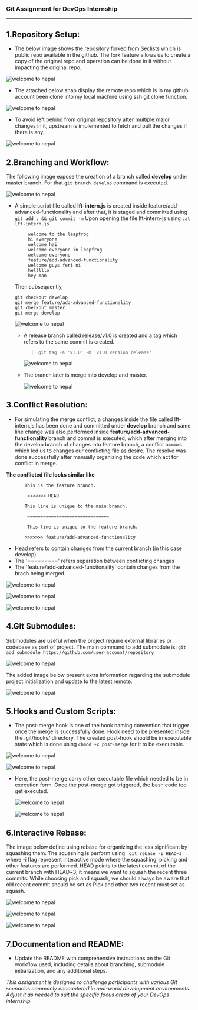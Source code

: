 ### Git Assignment for DevOps Internship
-----------------

 1.Repository Setup:
   ---------------
   - The below image shows the repository forked from Seclists which is public repo available in the github. The fork feature allows us to create a copy of the original repo and operation can be done in it without impacting the original repo.
    
        
![welcome to nepal](https://github.com/LF-DevOps-Training/feb-8-git-assignments-binaya-baral-newpaney145/blob/main/materials/1.1-fork%20repo.png)



  - The attached below snap display the remote repo which is in my github account been clone into my local machine using ssh git clone function.
     



![welcome to nepal](https://github.com/LF-DevOps-Training/feb-8-git-assignments-binaya-baral-newpaney145/blob/main/materials/1.2-%20Clone-forked-repo-in-local.png)



   - To avoid left behind from original repository after multiple major changes in it, upstream is implemented to fetch and pull the changes if there is any.
     


![welcome to nepal](https://github.com/LF-DevOps-Training/feb-8-git-assignments-binaya-baral-newpaney145/blob/main/materials/1.3-Upstream-to-Original-Rep.png)

     
2.Branching and Workflow:
-----------------
     
  The following image expose the creation of a branch called **develop** under master branch. For that 
                     ```
                     git branch develop
                     ```
       command is executed.


   ![welcome to nepal](https://github.com/LF-DevOps-Training/feb-8-git-assignments-binaya-baral-newpaney145/blob/main/materials/2.1-Develop-branch-create.png)


     
   - A simple script file called **lft-intern.js** is created inside feature/add-advanced-functionality and after that, it is staged and committed using `git add . && git commit -m`
       Upon opening the file lft-intern-js using `cat lft-intern.js`
       ```
            welcome to the leapfrog
            hi everyone
            welcome hai
            welcome everyone in leapfrog
            welcome everyone
            feature/add-advanced-functionality
            welcome guys feri ni
            helllllo
            hey man
       ```
       Then subsequently,
       ```
       git checkout develop
       git merge feature/add-advanced-functionality
       git checkout master
       git merge develop
       ```
  
       
       ![welcome to nepal](https://github.com/LF-DevOps-Training/feb-8-git-assignments-binaya-baral-newpaney145/blob/main/materials/2.2%7C2.3-feature%20branch%20and%20merge%20into%20develop.png)


    
     - A release branch called release/v1.0 is created and a tag which refers to the same commit is created.
  
        > `git tag -a 'v1.0' -m 'v1.0 version release'`
  
       ![welcome to nepal](https://github.com/LF-DevOps-Training/feb-8-git-assignments-binaya-baral-newpaney145/blob/main/materials/2.4%7C2.5-release%20branch%20and%20tag%20.png)

       
     - The branch later is merge into develop and master.
       
       ![welcome to nepal](https://github.com/LF-DevOps-Training/feb-8-git-assignments-binaya-baral-newpaney145/blob/main/materials/2.5-merge%20into%20master%20%26%20develop.png)

       
3.Conflict Resolution:
   ------------------
   - For simulating the merge conflict, a changes inside the file called lft-intern.js has been done and committed under **develop** branch and same line change was also performed inside **feature/add-advanced-functionality** branch and commit is executed, which after merging into the develop branch of changes into feature branch, a conflict occurs which led us to changes our conflicting file as desire. The resolve was done successfully after manually organizing the code which act for conflict in merge.
     
   **The conflicted file looks similar like**


```
       This is the feature branch.
    
        <<<<<<< HEAD
    
       This line is unique to the main branch.

        ===============================

        This line is unique to the feature branch.
    
       >>>>>>> feature/add-advanced-functionality

  ```
     
  - Head refers to contain changes from the current branch (in this case develop)
  - The '=========' refers separation between conflicting changes
  - The 'feature/add-advanced-functionality' contain changes from the brach being merged.
     
  ![welcome to nepal](https://github.com/LF-DevOps-Training/feb-8-git-assignments-binaya-baral-newpaney145/blob/main/materials/3.1-change%20in%20code%20line%20in%20feature%20-deliberate%20conflict.png)

  

   ![welcome to nepal](https://github.com/LF-DevOps-Training/feb-8-git-assignments-binaya-baral-newpaney145/blob/main/materials/3.1%7C3.2-change%20line%20of%20code%20in%20devlop%20branch%20and%20merge.png)
     
     
![welcome to nepal](https://github.com/LF-DevOps-Training/feb-8-git-assignments-binaya-baral-newpaney145/blob/main/materials/3.2%7C%20resolve%20conflict%20manually%20editing%20conflict%20file.png)


     
4.Git Submodules:
   ------------------------
   Submodules are useful when the project require external libraries or codebase as part of project.
   The main command to add submodule is:
   `git add submodule https://github.com/user-account/repository`
   
![welcome to nepal](https://github.com/LF-DevOps-Training/feb-8-git-assignments-binaya-baral-newpaney145/blob/main/materials/4.1%7CSubmodule%20point%20to%20another%20github%20repo.png)
   
   The added image below present extra information regarding the submodule project initialization and update to the latest remote.

   
  ![welcome to nepal](https://github.com/LF-DevOps-Training/feb-8-git-assignments-binaya-baral-newpaney145/blob/main/materials/4.2%7CReadme%20update%20with%20init%20and%20update.png)

     
5.Hooks and Custom Scripts:
   -------------------
   - The post-merge hook is one of the hook naming convention that trigger once the merge is successfully done. Hook need to be presented inside the .git/hooks/ directory. The created post-hook should be in executable state which is done using `chmod +x post-merge` for it to be executable.
  
     
 ![welcome to nepal](https://github.com/LF-DevOps-Training/feb-8-git-assignments-binaya-baral-newpaney145/blob/main/materials/5.1%7Cpost-merge%20naming%20hook%20create%20inside%20.git%3Ahooks.png)
     

   ![welcome to nepal](https://github.com/LF-DevOps-Training/feb-8-git-assignments-binaya-baral-newpaney145/blob/main/materials/5.1%7Csuccessful-merge-shell-script-create.png)
     
     
   - Here, the post-merge carry other executable file which needed to be in execution form. Once the post-merge got triggered, the bash code too get executed.

  
     ![welcome to nepal](https://github.com/LF-DevOps-Training/feb-8-git-assignments-binaya-baral-newpaney145/blob/main/materials/5.2%7Cset%20executable%20permission%20for%20script.png)
     
     
     ![welcome to nepal](https://github.com/LF-DevOps-Training/feb-8-git-assignments-binaya-baral-newpaney145/blob/main/materials/5.2%7CSuccessful%20Merge.png)
     
     
6.Interactive Rebase:
   --------------------------
   The image below define using rebase for organizing the less significant by squashing them.
   The squashing is perform using 
` git rebase -i HEAD~3`
where
-i flag represent interactive mode where the squashing, picking and other features are performed.
HEAD points to the latest commit of the current branch
with HEAD~3, it means we want to squash the recent three commits.
While choosing pick and squash, we should always be aware that old recent commit should be set as Pick and other two recent must set as squash.


![welcome to nepal](https://github.com/LF-DevOps-Training/feb-8-git-assignments-binaya-baral-newpaney145/blob/main/materials/6.1%7CRebase.png)


![welcome to nepal](https://github.com/LF-DevOps-Training/feb-8-git-assignments-binaya-baral-newpaney145/blob/main/materials/6.1%7Crebase%20squash.png)


![welcome to nepal](https://github.com/LF-DevOps-Training/feb-8-git-assignments-binaya-baral-newpaney145/blob/main/materials/6.2%7CVerify%20rebase.png)

     
7.Documentation and README:
   ------------------------
   - Update the README with comprehensive instructions on the Git workflow used, including details about branching, submodule initialization, and any additional steps. 

*This assignment is designed to challenge participants with various Git scenarios commonly encountered in real-world development environments. Adjust it as needed to suit the specific focus areas of your DevOps internship*
